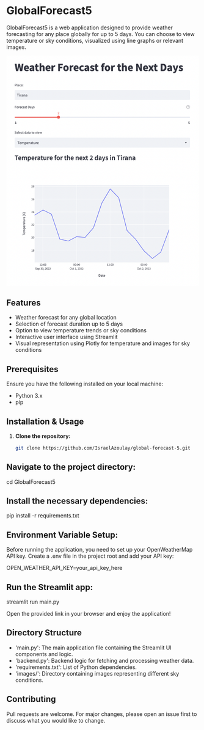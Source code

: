 # GlobalForecast5

GlobalForecast5 is a web application designed to provide weather forecasting for any place globally for up to 5 days. You can choose to view temperature or sky conditions, visualized using line graphs or relevant images.

![App Design](App_Design.png)

## Features

- Weather forecast for any global location
- Selection of forecast duration up to 5 days
- Option to view temperature trends or sky conditions
- Interactive user interface using Streamlit
- Visual representation using Plotly for temperature and images for sky conditions

## Prerequisites

Ensure you have the following installed on your local machine:

- Python 3.x
- pip

## Installation & Usage

1. **Clone the repository:**

   ```bash
   git clone https://github.com/IsraelAzoulay/global-forecast-5.git

## Navigate to the project directory:

cd GlobalForecast5

## Install the necessary dependencies:

pip install -r requirements.txt

## Environment Variable Setup:

Before running the application, you need to set up your OpenWeatherMap API key. Create a .env file in the project root and add your API key:

OPEN_WEATHER_API_KEY=your_api_key_here

## Run the Streamlit app:

streamlit run main.py

Open the provided link in your browser and enjoy the application!

## Directory Structure

- 'main.py': The main application file containing the Streamlit UI components and logic.
- 'backend.py': Backend logic for fetching and processing weather data.
- 'requirements.txt': List of Python dependencies.
- 'images/': Directory containing images representing different sky conditions.

## Contributing

Pull requests are welcome. For major changes, please open an issue first to discuss what you would like to change.
